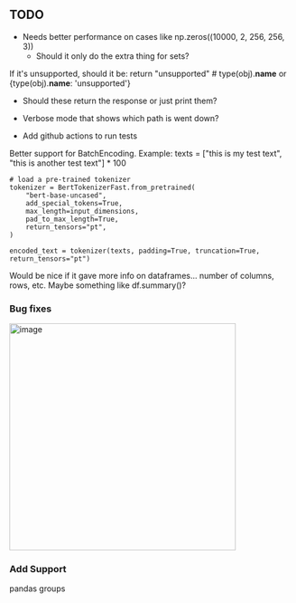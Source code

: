 ## TODO

* Needs better performance on cases like np.zeros((10000, 2, 256, 256, 3))
  * Should it only do the extra thing for sets?

If it's unsupported, should it be:
return "unsupported"  # type(obj).__name__ or {type(obj).__name__: 'unsupported'}


* Should these return the response or just print them?

* Verbose mode that shows which path is went down?

* Add github actions to run tests

Better support for BatchEncoding. Example:
    texts = ["this is my test text", "this is another test text"] * 100

    # load a pre-trained tokenizer
    tokenizer = BertTokenizerFast.from_pretrained(
        "bert-base-uncased",
        add_special_tokens=True,
        max_length=input_dimensions,
        pad_to_max_length=True,
        return_tensors="pt",
    )

    encoded_text = tokenizer(texts, padding=True, truncation=True, return_tensors="pt")


Would be nice if it gave more info on dataframes... number of columns, rows, etc. Maybe something like df.summary()?


### Bug fixes

<img width="401" alt="image" src="https://github.com/jss367/pyxtend/assets/3067731/b86912c0-3283-4bfd-8f9a-14418e0d44ed">


### Add Support

pandas groups



